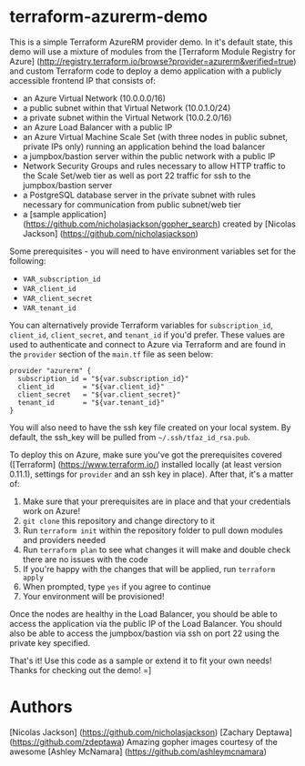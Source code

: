 # terraform-azurerm-demo

This is a simple Terraform AzureRM provider demo. In it's default state, this demo will use a mixture of modules from the [Terraform Module Registry for Azure] (http://registry.terraform.io/browse?provider=azurerm&verified=true) and custom Terraform code to deploy a demo application with a publicly accessible frontend IP that consists of:

* an Azure Virtual Network (10.0.0.0/16)
* a public subnet within that Virtual Network (10.0.1.0/24)
* a private subnet within the Virtual Network (10.0.2.0/16)
* an Azure Load Balancer with a public IP
* an Azure Virtual Machine Scale Set (with three nodes in public subnet, private IPs only) running an application behind the load balancer
* a jumpbox/bastion server within the public network with a public IP
* Network Security Groups and rules necessary to allow HTTP traffic to the Scale Set/web tier as well as port 22 traffic for ssh to the jumpbox/bastion server
* a PostgreSQL database server in the private subnet with rules necessary for communication from public subnet/web tier
* a [sample application] (https://github.com/nicholasjackson/gopher_search) created by [Nicolas Jackson] (https://github.com/nicholasjackson)


Some prerequisites - you will need to have environment variables set for the following:

* `VAR_subscription_id`
* `VAR_client_id`
* `VAR_client_secret`
* `VAR_tenant_id`

You can alternatively provide Terraform variables for `subscription_id`, `client_id`, `client_secret`, and `tenant_id` if you'd prefer. These values are used to authenticate and connect to Azure via Terraform and are found in the `provider` section of the `main.tf` file as seen below:

```hcl
provider "azurerm" {
  subscription_id = "${var.subscription_id}"
  client_id       = "${var.client_id}"
  client_secret   = "${var.client_secret}"
  tenant_id       = "${var.tenant_id}"
}
```

You will also need to have the ssh key file created on your local system. By default, the ssh_key will be pulled from `~/.ssh/tfaz_id_rsa.pub`.

To deploy this on Azure, make sure you've got the prerequisites covered ([Terraform] (https://www.terraform.io/) installed locally (at least version 0.11.1), settings for `provider` and an ssh key in place). After that, it's a matter of:

1. Make sure that your prerequisites are in place and that your credentials work on Azure!
2. `git clone` this repository and change directory to it
3. Run `terraform init` within the repository folder to pull down modules and providers needed
4. Run `terraform plan` to see what changes it will make and double check there are no issues with the code
5. If you're happy with the changes that will be applied, run `terraform apply`
6. When prompted, type `yes` if you agree to continue
7. Your environment will be provisioned!

Once the nodes are healthy in the Load Balancer, you should be able to access the application via the public IP of the Load Balancer. You should also be able to access the jumpbox/bastion via ssh on port 22 using the private key specified.

That's it! Use this code as a sample or extend it to fit your own needs! Thanks for checking out the demo! =]


Authors
=======
[Nicolas Jackson] (https://github.com/nicholasjackson)
[Zachary Deptawa] (https://github.com/zdeptawa)
Amazing gopher images courtesy of the awesome [Ashley McNamara] (https://github.com/ashleymcnamara)
